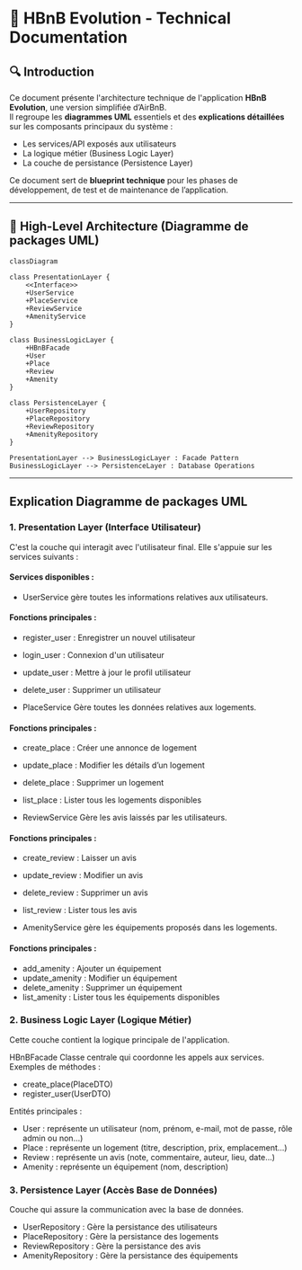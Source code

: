 # 📘 HBnB Evolution - Technical Documentation

## 🔍 Introduction

Ce document présente l'architecture technique de l'application **HBnB Evolution**, une version simplifiée d’AirBnB.  
Il regroupe les **diagrammes UML** essentiels et des **explications détaillées** sur les composants principaux du système :

- Les services/API exposés aux utilisateurs
- La logique métier (Business Logic Layer)
- La couche de persistance (Persistence Layer)

Ce document sert de **blueprint technique** pour les phases de développement, de test et de maintenance de l’application.

---

## 🧱 High-Level Architecture (Diagramme de packages UML)

```mermaid
classDiagram

class PresentationLayer {
    <<Interface>>
    +UserService
    +PlaceService
    +ReviewService
    +AmenityService
}

class BusinessLogicLayer {
    +HBnBFacade
    +User
    +Place
    +Review
    +Amenity
}

class PersistenceLayer {
    +UserRepository
    +PlaceRepository
    +ReviewRepository
    +AmenityRepository
}

PresentationLayer --> BusinessLogicLayer : Facade Pattern
BusinessLogicLayer --> PersistenceLayer : Database Operations
```

---

## Explication Diagramme de packages UML

### 1. Presentation Layer (Interface Utilisateur)
C'est la couche qui interagit avec l'utilisateur final. Elle s'appuie sur les services suivants :

#### Services disponibles :
- UserService gère toutes les informations relatives aux utilisateurs.

#### Fonctions principales :
- register_user : Enregistrer un nouvel utilisateur
- login_user : Connexion d'un utilisateur
- update_user : Mettre à jour le profil utilisateur
- delete_user : Supprimer un utilisateur

- PlaceService Gère toutes les données relatives aux logements.

#### Fonctions principales :
- create_place : Créer une annonce de logement
- update_place : Modifier les détails d’un logement
- delete_place : Supprimer un logement
- list_place : Lister tous les logements disponibles

- ReviewService Gère les avis laissés par les utilisateurs.
#### Fonctions principales :

- create_review : Laisser un avis
- update_review : Modifier un avis
- delete_review : Supprimer un avis
- list_review : Lister tous les avis

- AmenityService gère les équipements proposés dans les logements.
#### Fonctions principales :
- add_amenity : Ajouter un équipement
- update_amenity : Modifier un équipement
- delete_amenity : Supprimer un équipement
- list_amenity : Lister tous les équipements disponibles

### 2. Business Logic Layer (Logique Métier)
Cette couche contient la logique principale de l'application.

HBnBFacade
Classe centrale qui coordonne les appels aux services.
Exemples de méthodes :
- create_place(PlaceDTO)
- register_user(UserDTO)

Entités principales :
- User : représente un utilisateur (nom, prénom, e-mail, mot de passe, rôle admin ou non...)
- Place : représente un logement (titre, description, prix, emplacement...)
- Review : représente un avis (note, commentaire, auteur, lieu, date...)
- Amenity : représente un équipement (nom, description)

### 3. Persistence Layer (Accès Base de Données)
Couche qui assure la communication avec la base de données.
- UserRepository : Gère la persistance des utilisateurs
- PlaceRepository : Gère la persistance des logements
- ReviewRepository : Gère la persistance des avis
- AmenityRepository : Gère la persistance des équipements

